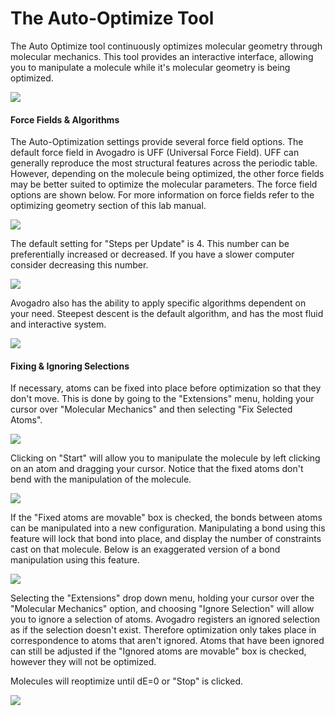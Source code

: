 # The Auto-Optimize Tool

The Auto Optimize tool continuously optimizes molecular geometry through molecular mechanics. This tool provides an interactive interface, allowing you to manipulate a molecule while it's molecular geometry is being optimized.

![][1]

[1]: images/7-auto-optimize-tool/27bc0d24-9f97-4a7c-9910-437a3543a1a1.png
#### Force Fields & Algorithms
The Auto-Optimization settings provide several force field options. The default force field in Avogadro is UFF (Universal Force Field). UFF can generally reproduce the most structural features across the periodic table. However, depending on the molecule being optimized, the other force fields may be better suited to optimize the molecular parameters. The force field options are shown below. For more information on force fields refer to the optimizing geometry section of this lab manual.

![][2]

[2]: images/7-auto-optimize-tool/7f322184-8a2b-41cd-9ee6-e307f70c7962.png

The default setting for "Steps per Update" is 4. This number can be preferentially increased or decreased. If you have a slower computer consider decreasing this number.

![][3]

[3]: images/7-auto-optimize-tool/fdee8a39-3c94-467d-8433-95aa5317afdb.png

Avogadro also has the ability to apply specific algorithms dependent on your need. Steepest descent is the default algorithm, and has the most fluid and interactive system.

![][4]

[4]: images/7-auto-optimize-tool/eb1ab87c-4dbf-408d-b14b-4079675aac43.png
#### Fixing & Ignoring Selections
If necessary, atoms can be fixed into place before optimization so that they don't move. This is done by going to the "Extensions" menu, holding your cursor over "Molecular Mechanics" and then selecting "Fix Selected Atoms". 

![][5]

[5]: images/7-auto-optimize-tool/cb6ce9e3-bea8-4974-b81b-6d5cf29e0cab.png

Clicking on "Start" will allow you to manipulate the molecule by left clicking on an atom and dragging your cursor. Notice that the fixed atoms don't bend with the manipulation of the molecule. 

![][6]

[6]: images/7-auto-optimize-tool/33a0c439-2c92-4ac2-b2dc-5e09d0db8b40.png

If the "Fixed atoms are movable" box is checked, the bonds between atoms can be manipulated into a new configuration. Manipulating a bond using this feature will lock that bond into place, and display the number of constraints cast on that molecule. Below is an exaggerated version of a bond manipulation using this feature. 

![][7]

[7]: images/7-auto-optimize-tool/bd79e6ec-e7cb-4df3-81dd-7b61b1f5f627.png

 Selecting the "Extensions" drop down menu, holding your cursor over the "Molecular Mechanics" option, and choosing "Ignore Selection" will allow you to ignore a selection of atoms. Avogadro registers an ignored selection as if the selection doesn't exist. Therefore optimization only takes place in correspondence to atoms that aren't ignored. Atoms that have been ignored can still be adjusted if the "Ignored atoms are movable" box is checked, however they will not be optimized.

 
Molecules will reoptimize until dE=0 or "Stop" is clicked.

![][8]

[8]: images/7-auto-optimize-tool/ba606487-98a6-4d53-8319-e8a5ea3890b6.png